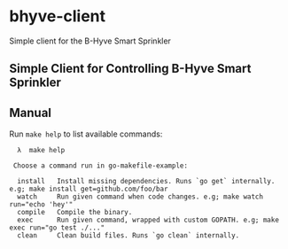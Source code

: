 # bhyve-client

Simple client for the B-Hyve Smart Sprinkler

## Simple Client for Controlling B-Hyve Smart Sprinkler

## Manual

Run `make help` to list available commands:

``` make
  λ  make help

 Choose a command run in go-makefile-example:

  install   Install missing dependencies. Runs `go get` internally. e.g; make install get=github.com/foo/bar
  watch     Run given command when code changes. e.g; make watch run="echo 'hey'"
  compile   Compile the binary.
  exec      Run given command, wrapped with custom GOPATH. e.g; make exec run="go test ./..."
  clean     Clean build files. Runs `go clean` internally.
```
